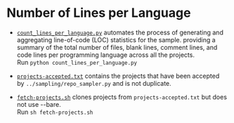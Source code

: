 # Number of Lines per Language

* [`count_lines_per_language.py`](count_lines_per_language.py) automates the process of generating and aggregating line-of-code (LOC) statistics for the sample. providing a summary of the total number of files, blank lines, comment lines, and code lines per programming language across all the projects.   
  Run `python count_lines_per_language.py`

* [`projects-accepted.txt`](projects-accepted.txt) contains the projects that have been accepted by `../sampling/repo_sampler.py` and is not duplicate.

* [`fetch-projects.sh`](fetch-projects.sh) clones projects from  `projects-accepted.txt` but does not use --bare.   
  Run `sh fetch-projects.sh`
